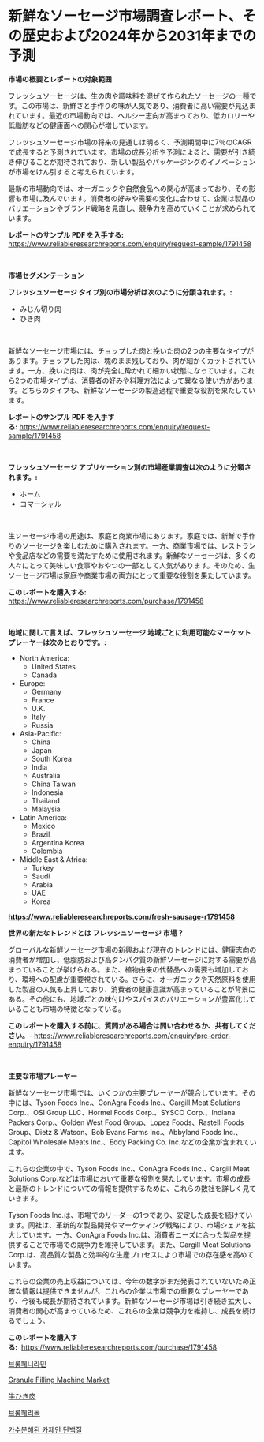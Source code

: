 <p><h1>新鮮なソーセージ市場調査レポート、その歴史および2024年から2031年までの予測</h1></p><p><strong>市場の概要とレポートの対象範囲</strong></p>
<p><p>フレッシュソーセージは、生の肉や調味料を混ぜて作られたソーセージの一種です。この市場は、新鮮さと手作りの味が人気であり、消費者に高い需要が見込まれています。最近の市場動向では、ヘルシー志向が高まっており、低カロリーや低脂肪などの健康面への関心が増しています。</p><p>フレッシュソーセージ市場の将来の見通しは明るく、予測期間中に7％のCAGRで成長すると予測されています。市場の成長分析や予測によると、需要が引き続き伸びることが期待されており、新しい製品やパッケージングのイノベーションが市場をけん引すると考えられています。</p><p>最新の市場動向では、オーガニックや自然食品への関心が高まっており、その影響も市場に及んでいます。消費者の好みや需要の変化に合わせて、企業は製品のバリエーションやブランド戦略を見直し、競争力を高めていくことが求められています。</p></p>
<p><strong>レポートのサンプル PDF を入手する:</strong> <a href="https://www.reliableresearchreports.com/enquiry/request-sample/1791458">https://www.reliableresearchreports.com/enquiry/request-sample/1791458</a></p>
<p>&nbsp;</p>
<p><strong>市場セグメンテーション</strong></p>
<p><strong>フレッシュソーセージ タイプ別の市場分析は次のように分類されます。:</strong></p>
<p><ul><li>みじん切り肉</li><li>ひき肉</li></ul></p>
<p>&nbsp;</p>
<p><p>新鮮なソーセージ市場には、チョップした肉と挽いた肉の2つの主要なタイプがあります。チョップした肉は、塊のまま残しており、肉が細かくカットされています。一方、挽いた肉は、肉が完全に砕かれて細かい状態になっています。これら2つの市場タイプは、消費者の好みや料理方法によって異なる使い方があります。どちらのタイプも、新鮮なソーセージの製造過程で重要な役割を果たしています。</p></p>
<p><strong>レポートのサンプル PDF を入手する:</strong>&nbsp;<a href="https://www.reliableresearchreports.com/enquiry/request-sample/1791458">https://www.reliableresearchreports.com/enquiry/request-sample/1791458</a></p>
<p>&nbsp;</p>
<p><strong> フレッシュソーセージ アプリケーション別の市場産業調査は次のように分類されます。:</strong></p>
<p><ul><li>ホーム</li><li>コマーシャル</li></ul></p>
<p>&nbsp;</p>
<p><p>生ソーセージ市場の用途は、家庭と商業市場にあります。家庭では、新鮮で手作りのソーセージを楽しむために購入されます。一方、商業市場では、レストランや食品店などの需要を満たすために使用されます。新鮮なソーセージは、多くの人々にとって美味しい食事やおやつの一部として人気があります。そのため、生ソーセージ市場は家庭や商業市場の両方にとって重要な役割を果たしています。</p></p>
<p><strong>このレポートを購入する:</strong>&nbsp; <a href="https://www.reliableresearchreports.com/purchase/1791458">https://www.reliableresearchreports.com/purchase/1791458</a></p>
<p>&nbsp;</p>
<p><strong>地域に関して言えば、フレッシュソーセージ 地域ごとに利用可能なマーケットプレーヤーは次のとおりです。:</strong></p>
<p><ul>
    <li>
        North America:
        <ul>
            <li>United States</li>
            <li>Canada</li>
        </ul>
    </li>
    <li>
        Europe:
        <ul>
            <li>Germany</li>
            <li>France</li>
            <li>U.K.</li>
            <li>Italy</li>
            <li>Russia</li>
        </ul>
    </li>
    <li>
        Asia-Pacific:
        <ul>
            <li>China</li>
            <li>Japan</li>
            <li>South Korea</li>
            <li>India</li>
            <li>Australia</li>
            <li>China Taiwan</li>
            <li>Indonesia</li>
            <li>Thailand</li>
            <li>Malaysia</li>
        </ul>
    </li>
    <li>
        Latin America:
        <ul>
            <li>Mexico</li>
            <li>Brazil</li>
            <li>Argentina Korea</li>
            <li>Colombia</li>
        </ul>
    </li>
    <li>
        Middle East & Africa:
        <ul>
            <li>Turkey</li>
            <li>Saudi</li>
            <li>Arabia</li>
            <li>UAE</li>
            <li>Korea</li>
        </ul>
    </li>
    </ul></p>
<p><strong><a href="https://www.reliableresearchreports.com/fresh-sausage-r1791458">https://www.reliableresearchreports.com/fresh-sausage-r1791458</a></strong>&nbsp;</p>
<p><strong>世界の新たなトレンドとは フレッシュソーセージ 市場？</strong></p>
<p><p>グローバルな新鮮ソーセージ市場の新興および現在のトレンドには、健康志向の消費者が増加し、低脂肪および高タンパク質の新鮮ソーセージに対する需要が高まっていることが挙げられる。また、植物由来の代替品への需要も増加しており、環境への配慮が重要視されている。さらに、オーガニックや天然原料を使用した製品の人気も上昇しており、消費者の健康意識が高まっていることが背景にある。その他にも、地域ごとの味付けやスパイスのバリエーションが豊富化していることも市場の特徴となっている。</p></p>
<p><strong>このレポートを購入する前に、質問がある場合は問い合わせるか、共有してください。</strong>- <a href="https://www.reliableresearchreports.com/enquiry/pre-order-enquiry/1791458">https://www.reliableresearchreports.com/enquiry/pre-order-enquiry/1791458</a></p>
<p>&nbsp;</p>
<p><strong>主要な市場プレーヤー</strong></p>
<p><p>新鮮なソーセージ市場では、いくつかの主要プレーヤーが競合しています。その中には、Tyson Foods Inc.、ConAgra Foods Inc.、Cargill Meat Solutions Corp.、OSI Group LLC、Hormel Foods Corp.、SYSCO Corp.、Indiana Packers Corp.、Golden West Food Group、Lopez Foods、Rastelli Foods Group、Dietz & Watson、Bob Evans Farms Inc.、Abbyland Foods Inc.、Capitol Wholesale Meats Inc.、Eddy Packing Co. Inc.などの企業が含まれています。</p><p>これらの企業の中で、Tyson Foods Inc.、ConAgra Foods Inc.、Cargill Meat Solutions Corp.などは市場において重要な役割を果たしています。市場の成長と最新のトレンドについての情報を提供するために、これらの数社を詳しく見ていきます。</p><p>Tyson Foods Inc.は、市場でのリーダーの1つであり、安定した成長を続けています。同社は、革新的な製品開発やマーケティング戦略により、市場シェアを拡大しています。一方、ConAgra Foods Inc.は、消費者ニーズに合った製品を提供することで市場での競争力を維持しています。また、Cargill Meat Solutions Corp.は、高品質な製品と効率的な生産プロセスにより市場での存在感を高めています。</p><p>これらの企業の売上収益については、今年の数字がまだ発表されていないため正確な情報は提供できませんが、これらの企業は市場での重要なプレーヤーであり、今後も成長が期待されています。新鮮なソーセージ市場は引き続き拡大し、消費者の関心が高まっているため、これらの企業は競争力を維持し、成長を続けるでしょう。</p></p>
<p><strong>このレポートを購入する:</strong>&nbsp;&nbsp;<a href="https://www.reliableresearchreports.com/purchase/1791458">https://www.reliableresearchreports.com/purchase/1791458</a></p>
<p><p><a href="https://github.com/OwenHamiytll568745/Market-Research-Report-List-1/blob/main/443194720178.md">브롬페니라민</a></p><p><a href="https://github.com/mharielmesa/Market-Research-Report-List-2/blob/main/granule-filling-machine-market.md">Granule Filling Machine Market</a></p><p><a href="https://github.com/dandier2003/Market-Research-Report-List-1/blob/main/459821921975.md">牛ひき肉</a></p><p><a href="https://github.com/vdhdwjyp90142/Market-Research-Report-List-1/blob/main/227465920177.md">브롬페리돌</a></p><p><a href="https://medium.com/@emmareed1901/%EA%B0%80%EC%88%98%EB%B6%84%ED%95%B4-%EC%B9%B4%EC%A0%9C%EC%9D%B8-%EB%8B%A8%EB%B0%B1%EC%A7%88-%EC%8B%9C%EC%9E%A5-%EA%B7%9C%EB%AA%A8-%EC%8B%9C%EC%9E%A5-%EC%A0%84%EB%A7%9D-%EB%B0%8F-%EC%8B%9C%EC%9E%A5-%EC%98%88%EC%B8%A1-2024%EB%85%84%EB%B6%80%ED%84%B0-2031%EB%85%84%EA%B9%8C%EC%A7%80-7d10c4975e9d">가수분해된 카제인 단백질</a></p></p>